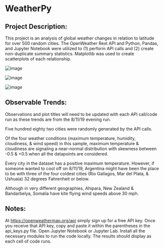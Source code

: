 # WeatherPy

## Project Description: 
This project is an analysis of global weather changes in relation to latitude for over 500 random cities. The OpenWeather Rest API and Python, Pandas, and Jupyter Notebook were utilized to (1) perform API calls and (2) create non-duplicate summary statistics. Matplotlib was used to create scatterplots of each relationship.

![image](https://user-images.githubusercontent.com/51388767/70867428-6b331080-1f43-11ea-877c-991a7a1bae11.png)

![image](https://user-images.githubusercontent.com/51388767/70867738-a4b94b00-1f46-11ea-84db-8980a02d5dc3.png)

![image](https://user-images.githubusercontent.com/51388767/70867797-7720d180-1f47-11ea-8b30-5b8f6e57c02c.png)





## Observable Trends:

Observations and plot titles will need to be updated with each API call/code run as these trends are from the 8/11/19 evening run.

Five hundred eighty two cities were randomly generated by the API calls.

Of the four weather conditions (maximum temperature, humidity, cloudiness, & wind speed) in this sample, maximum temperature & cloudiness are signaling a near-normal distribution with skewness between -0.5 & +0.5 when all the datapoints are considered.

Every city in the dataset has a positive maximum temperature. However, if someone wanted to cool off on 8/11/19, Argentina might have been the place to be with three of the four coldest cities (Rio Gallagos, Mar del Plata, & Ushuaia) 32 degrees Fahrenheit or below.

Although in very different geographies, Ahipara, New Zealand & Bandarbelya, Somalia have kite flying wind speeds above 30 mph.


## Notes:
At https://openweathermap.org/api simply sign up for a free API key.
Once you receive that API key, copy and paste it within the parentheses in the api_keys.py file.
Open Jupyter Notebook or Jupyter Lab.
Install all the necessary modules to run the code locally.
The results should display as each cell of code runs. 
  

